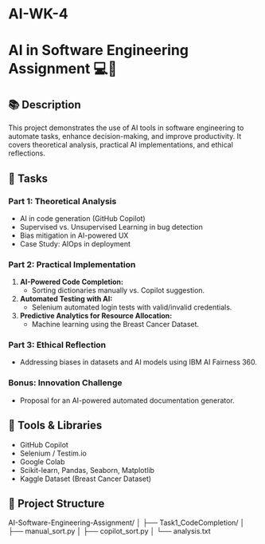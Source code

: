 # AI-WK-4
# AI in Software Engineering Assignment 💻🤖

## 📚 Description
This project demonstrates the use of AI tools in software engineering to automate tasks, enhance decision-making, and improve productivity. It covers theoretical analysis, practical AI implementations, and ethical reflections.

## 🧠 Tasks

### Part 1: Theoretical Analysis
- AI in code generation (GitHub Copilot)
- Supervised vs. Unsupervised Learning in bug detection
- Bias mitigation in AI-powered UX
- Case Study: AIOps in deployment

### Part 2: Practical Implementation
1. **AI-Powered Code Completion:**  
   - Sorting dictionaries manually vs. Copilot suggestion.
2. **Automated Testing with AI:**  
   - Selenium automated login tests with valid/invalid credentials.
3. **Predictive Analytics for Resource Allocation:**  
   - Machine learning using the Breast Cancer Dataset.

### Part 3: Ethical Reflection
- Addressing biases in datasets and AI models using IBM AI Fairness 360.

### Bonus: Innovation Challenge
- Proposal for an AI-powered automated documentation generator.

## 🔧 Tools & Libraries
- GitHub Copilot
- Selenium / Testim.io
- Google Colab
- Scikit-learn, Pandas, Seaborn, Matplotlib
- Kaggle Dataset (Breast Cancer Dataset)

## 🚀 Project Structure
AI-Software-Engineering-Assignment/
│
├── Task1_CodeCompletion/
│ ├── manual_sort.py
│ ├── copilot_sort.py
│ └── analysis.txt
